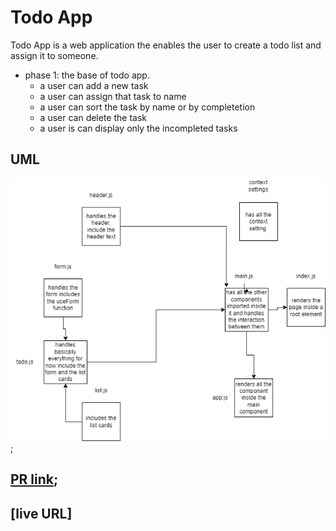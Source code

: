 # Todo App

Todo App is a web application the enables the user to create a todo list and assign it to someone.

- phase 1: the base of todo app.
  - a user can add a new task
  - a user can assign that task to name
  - a user can sort the task by name or by completetion
  - a user can delete the task
  - a user is can display only the incompleted tasks

## UML
![UML](./assets/ToDoAppUML.png);

## [PR link](https://github.com/Mhsalameh/resty/pull/8);
## [live URL]